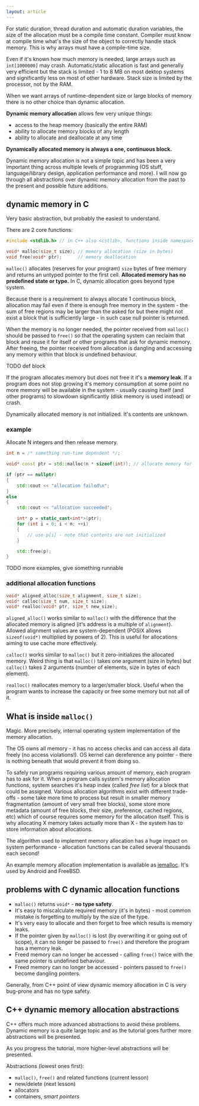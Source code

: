 ```yaml
---
layout: article
---
```


For static duration, thread duration and automatic duration variables, the size of the allocation must be a compile time constant. Compiler must know at compile time what's the size of the object to correctly handle stack memory. This is why arrays must have a compile-time size.

Even if it's known how much memory is needed, large arrays such as `int[1000000]` may crash. Automatic/static allocation is fast and generally very efficient but the stack is limited - 1 to 8 MB on most dektop systems and significantly less on most of other hardware. Stack size is limited by the processor, not by the RAM.

When we want arrays of runtime-dependent size or large blocks of memory there is no other choice than dynamic allocation.

**Dynamic memory allocation** allows few very unique things:
- access to the heap memory (basically the entire RAM)
- ability to allocate memory blocks of any length
- ability to allocate and deallocate at any time

**Dynamically allocated memory is always a one, continuous block.**

Dynamic memory allocation is not a simple topic and has been a very important thing across multiple levels of programming (OS stuff, language/library design, application performance and more). I will now go through all abstractions over dynamic memory allocation from the past to the present and possible future additions.

## dynamic memory in C

Very basic abstraction, but probably the easiest to understand.

There are 2 core functions:

```c
#include <stdlib.h> // in C++ also <cstlib>, functions inside namespace std

void* malloc(size_t size); // memory allocation (size in bytes)
void free(void* ptr);      // memory deallocation
```

`malloc()` allocates (reserves for your program) `size` bytes of free memory and returns an untyped pointer to the first cell. **Allocated memory has no predefined state or type.** In C, dynamic allocation goes beyond type system.

Because there is a requirement to always allocate 1 continuous block, allocation may fail even if there is enough free memory in the system - the sum of free regions may be larger than the asked for but there might not exist a block that is sufficiently large - in such case null pointer is returned.

When the memory is no longer needed, the pointer received from `malloc()` should be passed to `free()` so that the operating system can reclaim that block and reuse it for itself or other programs that ask for dynamic memory. After freeing, the pointer received from allocation is dangling and accessing any memory within that block is undefined behaviour.

TODO def block

If the program allocates memory but does not free it it's a **memory leak**. If a program does not stop growing it's memory consumption at some point no more memory will be available in the system - usually causing itself (and other programs) to slowdown significantly (disk memory is used instead) or crash.

<div class="note info">
Dynamically allocated memory is not initialized. It's contents are unknown.
</div>

### example

Allocate N integers and then release memory.

```c++
int n = /* something run-time dependent */;

void* const ptr = std::malloc(n * sizeof(int)); // allocate memory for n integers

if (ptr == nullptr)
{
    std::cout << "allocation failed\n";
}
else
{
    std::cout << "allocation succeeded";

    int* p = static_cast<int*>(ptr);
    for (int i = 0; i < n; ++i)
    {
        // use p[i] - note that contents are not initialized
    }

    std::free(p);
}
```

TODO more examples, give something runnable

### additional allocation functions

```c
void* aligned_alloc(size_t alignment, size_t size);
void* calloc(size_t num, size_t size);
void* realloc(void* ptr, size_t new_size);
```

`aligned_alloc()` works similar to `malloc()` with the difference that the allocated memory is aligned (it's address is a multiple of `alignment`). Allowed alignment values are system-dependent (POSIX allows `sizeof(void*)` multiplied by powers of 2). This is useful for allocations aiming to use cache more effectively.

`calloc()` works similar to `malloc()` but it zero-initializes the allocated memory. Weird thing is that `malloc()` takes one argument (size in bytes) but `calloc()` takes 2 arguments (number of elements, size in bytes of each element).

`realloc()` reallocates memory to a larger/smaller block. Useful when the program wants to increase the capacity or free some memory but not all of it.

## What is inside `malloc()`

Magic. More precisely, internal operating system implementation of the memory allocation. 

The OS owns all memory - it has no access checks and can access all data freely (no access violations!). OS kernel can dereference any pointer - there is nothing beneath that would prevent it from doing so.

To safely run programs requiring various amount of memory, each program has to ask for it. When a program calls system's memory allocation functions, system searches it's heap index (called *free list*) for a block that could be assigned. Various allocation algorithms exist with different trade-offs - some take more time to process but result in smaller memory fragmentation (amount of very small free blocks), some store more metadata (amount of free blocks, their size, preference, cached regions, etc) which of course requires some memory for the allocation itself. This is why allocating X memory takes actually more than X - the system has to store information about allocations.

The algorithm used to implement memory allocation has a huge impact on system performance - allocation functions can be called several thousands each second!

An example memory allocation implementation is available as [jemalloc](http://jemalloc.net). It's used by Android and FreeBSD.

## problems with C dynamic allocation functions

- `malloc()` returns `void*` - **no type safety**.
- It's easy to miscalculate required memory (it's in bytes) - most common mistake is forgetting to multiply by the size of the type.
- It's very easy to allocate and then forget to free which results is memory leaks.
- If the pointer given by `malloc()` is lost (by overwriting it or going out of scope), it can no longer be passed to `free()` and therefore the program has a memory leak.
- Freed memory can no longer be accessed - calling `free()` twice with the same pointer is undefined behaviour.
- Freed memory can no longer be accessed - pointers passed to `free()` become dangling pointers.

Generally, from C++ point of view dynamic memory allocation in C is very bug-prone and has no type safety.

## C++ dynamic memory allocation abstractions

C++ offers much more advanced abstractions to avoid these problems. Dynamic memory is a quite large topic and as the tutorial goes further more abstractions will be presented.

As you progress the tutorial, more higher-level abstractions will be presented.

Abstractions (lowest ones first):

- `malloc()`, `free()` and related functions (current lesson)
- new/delete (next lesson)
- allocators
- containers, *smart pointers*
